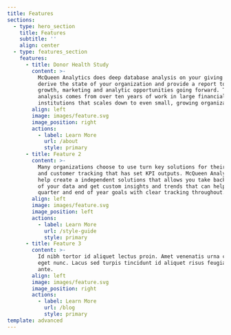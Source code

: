 ```yaml
---
title: Features
sections:
  - type: hero_section
    title: Features
    subtitle: ''
    align: center
  - type: features_section
    features:
      - title: Donor Health Study
        content: >-
          McQueen Analytics does deep database analysis on your giving data to
          derive the state of your organization and provide a report to identify
          growth, marketing and analytic opportunities going forward. This
          analysis comes from over ten years of work in large financial
          institutions that scales down to even small, growing organizations.
        align: left
        image: images/feature.svg
        image_position: right
        actions:
          - label: Learn More
            url: /about
            style: primary
      - title: Feature 2
        content: >-
          Many organizations choose to use turn key solutions for their donor
          and customer tracking that has set KPI outputs. McQueen Analytics can
          help create a independent solutions that allows you take back control
          of your data and get custom insights and trends that can help you meet
          quarter and end of year goals with clear tracking throughout.
        align: left
        image: images/feature.svg
        image_position: left
        actions:
          - label: Learn More
            url: /style-guide
            style: primary
      - title: Feature 3
        content: >-
          Id nibh tortor id aliquet lectus proin. Amet venenatis urna cursus
          eget nunc. Lacus sed turpis tincidunt id aliquet risus feugiat in
          ante.
        align: left
        image: images/feature.svg
        image_position: right
        actions:
          - label: Learn More
            url: /blog
            style: primary
template: advanced
---
```

